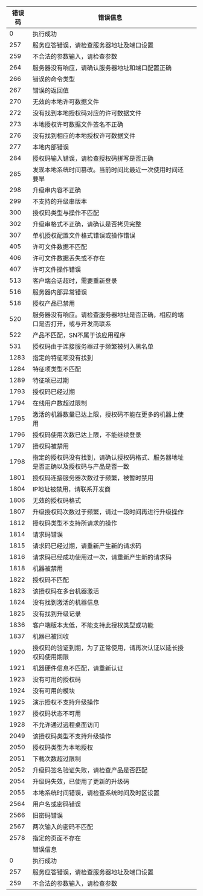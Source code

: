 
| 错误码 | 错误信息 |  |
| --- | --- | --- |
| 0 | 执行成功 |  |
| 257 | 服务应答错误，请检查服务器地址及端口设置 |  |
| 259 | 不合法的参数输入，请检查参数 |  |
| 264 | 服务器没有响应，请确认服务器地址和端口配置正确 |  |
| 266 | 错误的命令类型 |  |
| 267 | 错误的返回值 |  |
| 270 | 无效的本地许可数据文件 |  |
| 272 | 没有找到本地授权码对应的许可数据文件 |  |
| 273 | 本地授权许可数据文件签名不正确 |  |
| 276 | 没有找到相应的本地授权许可数据文件 |  |
| 277 | 本地内部错误 |  |
| 284 | 授权码输入错误，请检查授权码拼写是否正确 |  |
| 285 | 发现本地系统时间篡改。当前时间比最近一次使用时间还要早 |  |
| 298 | 升级串内容不正确 |  |
| 299 | 不支持的升级串版本 |  |
| 300 | 授权码类型与操作不匹配 |  |
| 302 | 升级串格式不正确，请确认是否拷贝完整 |  |
| 307 | 单机授权配置文件格式错误或操作错误 |  |
| 405 | 许可文件数据不匹配 |  |
| 406 | 许可文件数据丢失或不存在 |  |
| 407 | 许可文件操作错误 |  |
| 513 | 客户端会话超时，需要重新登录 |  |
| 516 | 服务器内部异常错误 |  |
| 518 | 授权产品已禁用 |  |
| 520 | 服务器没有响应。请检查服务器地址是否正确，相应的端口是否打开，或与开发商联系 |  |
| 522 | 产品不匹配，SN不属于该应用程序 |  |
| 531 | 授权码由于连接服务器过于频繁被列入黑名单 |  |
| 1283 | 指定的特征项没有找到 |  |
| 1284 | 特征项类型不匹配 |  |
| 1289 | 特征项已过期 |  |
| 1793 | 授权码已经过期 |  |
| 1794 | 在线用户数超过限制 |  |
| 1795 | 激活的机器数量已达上限，授权码不能在更多的机器上使用 |  |
| 1796 | 授权码使用次数已达上限，不能继续登录 |  |
| 1797 | 授权码被禁用 |  |
| 1798 | 指定的授权码没有找到，请确认授权码格式、服务器地址是否正确以及授权码与产品是否一致 |  |
| 1801 | 授权码连接服务器次数过于频繁，被暂时禁用 |  |
| 1804 | IP地址被禁用，请联系开发商 |  |
| 1806 | 无效的授权码格式 |  |
| 1807 | 升级授权码次数过于频繁，请过一段时间再进行升级操作 |  |
| 1812 | 授权码类型不支持所请求的操作 |  |
| 1814 | 请求码错误 |  |
| 1815 | 请求码已经过期，请重新产生新的请求码 |  |
| 1816 | 请求码已经成功使用过一次，请重新产生新的请求码 |  |
| 1818 | 机器被禁用 |  |
| 1822 | 授权码不匹配 |  |
| 1823 | 该授权码在多台机器激活 |  |
| 1824 | 没有找到激活的机器信息 |  |
| 1825 | 没有找到升级记录 |  |
| 1836 | 客户端版本太低，不能支持此授权类型或功能 |  |
| 1837 | 机器已被回收 |  |
| 1920 | 授权码的验证到期，为了正常使用，请再次认证以延长授权码使用期限 |  |
| 1921 | 机器硬件信息不匹配，请重新认证 |  |
| 1923 | 没有可用的授权码 |  |
| 1924 | 没有可用的模块 |  |
| 1925 | 演示授权不支持升级操作 |  |
| 1927 | 授权码状态不可用 |  |
| 1928 | 不允许通过远程桌面访问 |  |
| 2049 | 该授权码类型不支持升级操作 |  |
| 2050 | 授权码类型为本地授权 |  |
| 2051 | 下载次数超过限制 |  |
| 2052 | 升级码签名验证失败，请检查产品是否匹配 |  |
| 2054 | 升级码失效，已使用了更新的升级码 |  |
| 2055 | 本地系统时间错误，请检查系统时间及时区设置 |  |
| 2564 | 用户名或密码错误 |  |
| 2566 | 旧密码错误 |  |
| 2567 | 两次输入的密码不匹配 |  |
| 2578 | 指定的页面不存在 |  |
|  | 错误信息 |  |
| 0 | 执行成功 |  |
| 257 | 服务应答错误，请检查服务器地址及端口设置 |  |
| 259 | 不合法的参数输入，请检查参数 |  |

